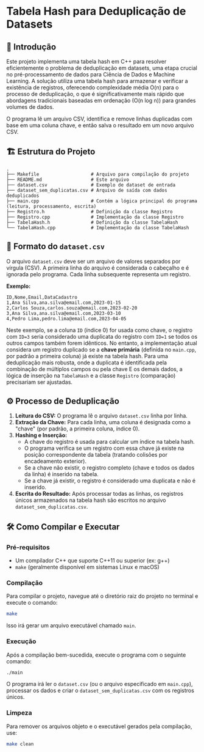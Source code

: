 # Tabela Hash para Deduplicação de Datasets

## 📝 Introdução
Este projeto implementa uma tabela hash em C++ para resolver eficientemente o problema de deduplicação em datasets, uma etapa crucial no pré-processamento de dados para Ciência de Dados e Machine Learning. A solução utiliza uma tabela hash para armazenar e verificar a existência de registros, oferecendo complexidade média O(n) para o processo de deduplicação, o que é significativamente mais rápido que abordagens tradicionais baseadas em ordenação (O(n log n)) para grandes volumes de dados.

O programa lê um arquivo CSV, identifica e remove linhas duplicadas com base em uma coluna chave, e então salva o resultado em um novo arquivo CSV.

## 🏗️ Estrutura do Projeto

```
.
├── Makefile                   # Arquivo para compilação do projeto
├── README.md                  # Este arquivo
├── dataset.csv                # Exemplo de dataset de entrada
├── dataset_sem_duplicatas.csv # Arquivo de saída com dados deduplicados
├── main.cpp                   # Contém a lógica principal do programa (leitura, processamento, escrita)
├── Registro.h                 # Definição da classe Registro
├── Registro.cpp               # Implementação da classe Registro
├── TabelaHash.h               # Definição da classe TabelaHash
└── TabelaHash.cpp             # Implementação da classe TabelaHash
```

## 📄 Formato do `dataset.csv`

O arquivo `dataset.csv` deve ser um arquivo de valores separados por vírgula (CSV). A primeira linha do arquivo é considerada o cabeçalho e é ignorada pelo programa. Cada linha subsequente representa um registro.

**Exemplo:**

```csv
ID,Nome,Email,DataCadastro
1,Ana Silva,ana.silva@email.com,2023-01-15
2,Carlos Souza,carlos.souza@email.com,2023-02-20
3,Ana Silva,ana.silva@email.com,2023-03-10
4,Pedro Lima,pedro.lima@email.com,2023-04-05
```

Neste exemplo, se a coluna `ID` (índice 0) for usada como chave, o registro com `ID=3` seria considerado uma duplicata do registro com `ID=1` se todos os outros campos também forem idênticos. No entanto, a implementação atual considera um registro duplicado se a **chave primária** (definida no `main.cpp`, por padrão a primeira coluna) já existe na tabela hash. Para uma deduplicação mais robusta, onde a duplicata é identificada pela combinação de múltiplos campos ou pela chave E os demais dados, a lógica de inserção na `TabelaHash` e a classe `Registro` (comparação) precisariam ser ajustadas.

## ⚙️ Processo de Deduplicação

1.  **Leitura do CSV:** O programa lê o arquivo `dataset.csv` linha por linha.
2.  **Extração da Chave:** Para cada linha, uma coluna é designada como a "chave" (por padrão, a primeira coluna, índice 0).
3.  **Hashing e Inserção:**
    *   A chave do registro é usada para calcular um índice na tabela hash.
    *   O programa verifica se um registro com essa chave já existe na posição correspondente da tabela (tratando colisões por encadeamento exterior).
    *   Se a chave não existir, o registro completo (chave e todos os dados da linha) é inserido na tabela.
    *   Se a chave já existir, o registro é considerado uma duplicata e não é inserido.
4.  **Escrita do Resultado:** Após processar todas as linhas, os registros únicos armazenados na tabela hash são escritos no arquivo `dataset_sem_duplicatas.csv`.

## 🛠️ Como Compilar e Executar

### Pré-requisitos
- Um compilador C++ que suporte C++11 ou superior (ex: g++)
- `make` (geralmente disponível em sistemas Linux e macOS)

### Compilação
Para compilar o projeto, navegue até o diretório raiz do projeto no terminal e execute o comando:
```bash
make
```
Isso irá gerar um arquivo executável chamado `main`.

### Execução
Após a compilação bem-sucedida, execute o programa com o seguinte comando:
```bash
./main
```
O programa irá ler o `dataset.csv` (ou o arquivo especificado em `main.cpp`), processar os dados e criar o `dataset_sem_duplicatas.csv` com os registros únicos.

### Limpeza
Para remover os arquivos objeto e o executável gerados pela compilação, use:
```bash
make clean
```